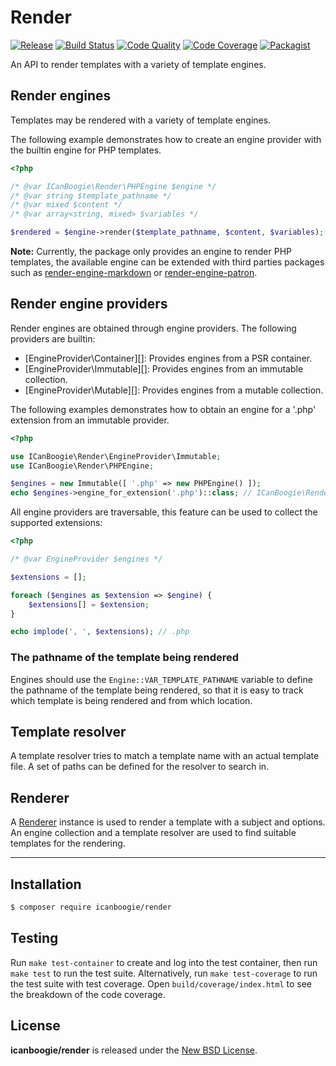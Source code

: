 # Render

[![Release](https://img.shields.io/packagist/v/icanboogie/render.svg)](https://github.com/ICanBoogie/Render/releases)
[![Build Status](https://img.shields.io/github/workflow/status/ICanBoogie/Render/test)](https://github.com/ICanBoogie/Render/actions?query=workflow%3Atest)
[![Code Quality](https://img.shields.io/scrutinizer/g/ICanBoogie/Render.svg)](https://scrutinizer-ci.com/g/ICanBoogie/Render)
[![Code Coverage](https://img.shields.io/coveralls/ICanBoogie/Render.svg)](https://coveralls.io/r/ICanBoogie/Render)
[![Packagist](https://img.shields.io/packagist/dt/icanboogie/render.svg)](https://packagist.org/packages/icanboogie/render)

An API to render templates with a variety of template engines.





## Render engines

Templates may be rendered with a variety of template engines.

The following example demonstrates how to create an engine provider with the builtin engine for
PHP templates.

```php
<?php

/* @var ICanBoogie\Render\PHPEngine $engine */
/* @var string $template_pathname */
/* @var mixed $content */
/* @var array<string, mixed> $variables */

$rendered = $engine->render($template_pathname, $content, $variables);
```

**Note:** Currently, the package only provides an engine to render PHP templates, the available
engine can be extended with third parties packages such as [render-engine-markdown][] or
[render-engine-patron][].



## Render engine providers

Render engines are obtained through engine providers. The following providers are builtin:

- [EngineProvider\Container][]: Provides engines from a PSR container.
- [EngineProvider\Immutable][]: Provides engines from an immutable collection.
- [EngineProvider\Mutable][]: Provides engines from a mutable collection.

The following examples demonstrates how to obtain an engine for a '.php' extension from an immutable
provider.

```php
<?php

use ICanBoogie\Render\EngineProvider\Immutable;
use ICanBoogie\Render\PHPEngine;

$engines = new Immutable([ '.php' => new PHPEngine() ]);
echo $engines->engine_for_extension('.php')::class; // ICanBoogie\Render\PHPEngine
```

All engine providers are traversable, this feature can be used to collect the supported extensions:

```php
<?php

/* @var EngineProvider $engines */

$extensions = [];

foreach ($engines as $extension => $engine) {
    $extensions[] = $extension;
}

echo implode(', ', $extensions); // .php
```



### The pathname of the template being rendered

Engines should use the `Engine::VAR_TEMPLATE_PATHNAME` variable to define the pathname of the
template being rendered, so that it is easy to track which template is being rendered and from
which location.





## Template resolver

A template resolver tries to match a template name with an actual template file. A set of paths
can be defined for the resolver to search in.





## Renderer

A [Renderer][] instance is used to render a template with a subject and options. An engine
collection and a template resolver are used to find suitable templates for the rendering.



----------





## Installation

```bash
$ composer require icanboogie/render
```





## Testing

Run `make test-container` to create and log into the test container, then run `make test` to run the
test suite. Alternatively, run `make test-coverage` to run the test suite with test coverage. Open
`build/coverage/index.html` to see the breakdown of the code coverage.





## License

**icanboogie/render** is released under the [New BSD License](LICENSE).





[EngineCollection\AlterEvent]: lib/EngineCollection/AlterEvent.php
[TemplateResolver\AlterEvent]: lib/TemplateResolver/AlterEvent.php
[Renderer]:                    lib/Renderer/AlterEvent.php
[Renderer\AlterEvent]:         lib/Renderer/AlterEvent.php
[TemplateResolver]:            lib/TemplateResolver.php
[TemplateResolverTrait]:       lib/TemplateResolverTrait.php

[ApplicationTemplateResolver]: https://icanboogie.org/api/bind-render/5.0/class-ICanBoogie.Binding.Render.ApplicationTemplateResolver.html
[ModuleTemplateResolver]:      https://icanboogie.org/api/module/4.0/class-ICanBoogie.Module.ModuleTemplateResolver.html
[documentation]:               https://icanboogie.org/api/render/0.8/
[ICanBoogie]:                  https://github.com/ICanBoogie\ICanBoogie
[render-engine-patron]:        https://github.com/Icybee/PatronViewSupport
[render-engine-markdown]:      https://github.com/ICanBoogie/render-engine-markdown
